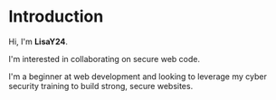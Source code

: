 # Introduction

Hi, I'm **LisaY24**.

I'm interested in collaborating on secure web code.

I'm a beginner at web development and looking to leverage my cyber security training to build strong, secure websites.


<!---
LisaY24/LisaY24 is a ✨ special ✨ repository because its `README.md` (this file) appears on your GitHub profile.
You can click the Preview link to take a look at your changes.
--->
